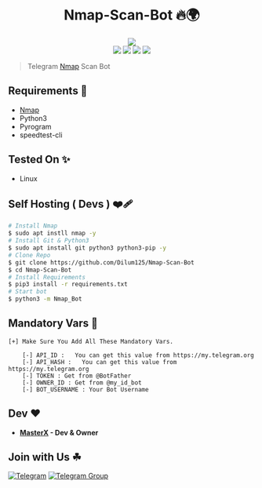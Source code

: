 <h1 align="center">Nmap-Scan-Bot 🔥🌍</h1>

<p align="center">
    <a href="https://nmap.org/"><img src="https://nmap.org/images/sitelogo-2x.png"></a><br>
    <a href="https://github.com/Dilum125/Nmap-Scan-Bot"> <img src="https://img.shields.io/github/repo-size/Dilum125/Nmap-Scan-Bot?color=orange&logo=github&logoColor=green&style=for-the-badge" /></a>
    <a href="https://github.com/Dilum125/Nmap-Scan-Bot/commits/"> <img src="https://img.shields.io/github/last-commit/Dilum125/Nmap-Scan-Bot?color=brown&logo=github&logoColor=green&style=for-the-badge" /></a>
    <a href="https://github.com/Dilum125/Nmap-Scan-Bot/issues"> <img src="https://img.shields.io/github/issues/Dilum125/Nmap-Scan-Bot?color=blueviolet&logo=github&logoColor=green&style=for-the-badge" /></a>
    <a href="https://github.com/Dilum125/Nmap-Scan-Bot/network/members"> <img src="https://img.shields.io/github/forks/Dilum125/Nmap-Scan-Bot?color=red&logo=github&logoColor=green&style=for-the-badge" /></a>  
 </p>

> Telegram [Nmap](https://nmap.org/) Scan Bot

## Requirements 🌿

* [Nmap](https://nmap.org/)
* Python3
* Pyrogram
* speedtest-cli

## Tested On ✨️

* Linux

## Self Hosting ( Devs ) ❤️‍🩹

```sh
# Install Nmap
$ sudo apt instll nmap -y
# Install Git & Python3
$ sudo apt install git python3 python3-pip -y
# Clone Repo
$ git clone https://github.com/Dilum125/Nmap-Scan-Bot
$ cd Nmap-Scan-Bot
# Install Requirements 
$ pip3 install -r requirements.txt
# Start bot 
$ python3 -m Nmap_Bot
```

## Mandatory Vars 📒

```
[+] Make Sure You Add All These Mandatory Vars.
 
    [-] API_ID :   You can get this value from https://my.telegram.org
    [-] API_HASH :   You can get this value from https://my.telegram.org
    [-] TOKEN : Get from @BotFather
    [-] OWNER_ID : Get from @my_id_bot
    [-] BOT_USERNAME : Your Bot Username 

```

## Dev ❤️

- **[MasterX](https://t.me/About_xyz) - Dev & Owner**

## Join with Us ☘

[![Telegram](https://img.shields.io/badge/TELEGRAM-CHANNEL-red?style=for-the-badge&logo=telegram)](https://t.me/team_mars_11)
[![Telegram Group](https://img.shields.io/badge/TELEGRAM-GROUP-blue?style=for-the-badge&logo=telegram)](https://t.me/TeamMars_11)
